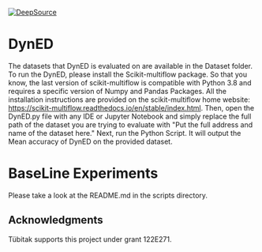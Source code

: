[![DeepSource](https://app.deepsource.com/gh/soheilabadifard/DynED.svg/?label=active+issues&show_trend=true&token=o4DHpyfp0usOBhkJM5DPUbyL)](https://app.deepsource.com/gh/soheilabadifard/DynED/?ref=repository-badge)
# DynED
The datasets that DynED is evaluated on are available in the Dataset folder.
To run the DynED, please install the Scikit-multiflow package. So that you know, the last version of scikit-multiflow is compatible with Python 3.8 and requires a specific version of Numpy and Pandas Packages. All the installation instructions are provided on the scikit-multiflow home website: https://scikit-multiflow.readthedocs.io/en/stable/index.html. 
Then, open the DynED.py file with any IDE or Jupyter Notebook and simply replace the full path of the dataset you are trying to evaluate with "Put the full address and name of the dataset here."
Next, run the Python Script. It will output the Mean accuracy of DynED on the provided dataset.

# BaseLine Experiments
Please take a look at the README.md in the scripts directory.


## Acknowledgments

Tübitak supports this project under grant 122E271.
